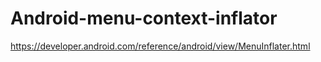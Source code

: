 # Android-menu-context-inflator
https://developer.android.com/reference/android/view/MenuInflater.html

